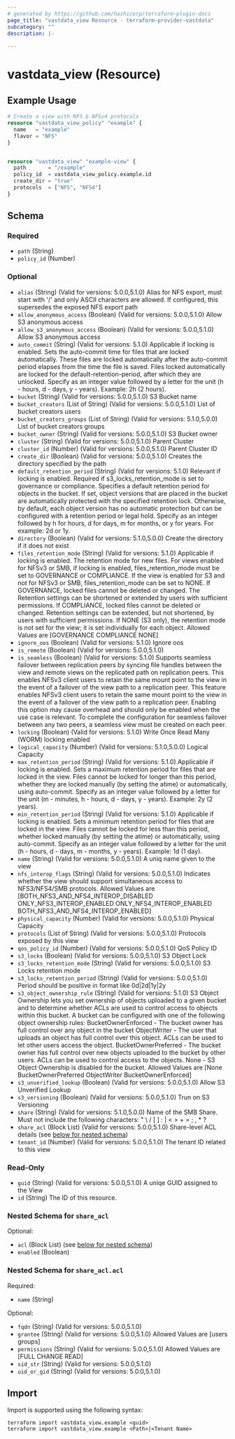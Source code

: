 ```yaml
---
# generated by https://github.com/hashicorp/terraform-plugin-docs
page_title: "vastdata_view Resource - terraform-provider-vastdata"
subcategory: ""
description: |-
  
---
```


# vastdata_view (Resource)



## Example Usage

```terraform
# Create a view with NFS & NFSv4 protocols
resource "vastdata_view_policy" "example" {
  name   = "example"
  flavor = "NFS"
}


resource "vastdata_view" "example-view" {
  path       = "/example"
  policy_id  = vastdata_view_policy.example.id
  create_dir = "true"
  protocols  = ["NFS", "NFS4"]
}
```

<!-- schema generated by tfplugindocs -->
## Schema

### Required

- `path` (String)
- `policy_id` (Number)

### Optional

- `alias` (String) (Valid for versions: 5.0.0,5.1.0) Alias for NFS export, must start with '/' and only ASCII characters are allowed. If configured, this supersedes the exposed NFS export path
- `allow_anonymous_access` (Boolean) (Valid for versions: 5.0.0,5.1.0) Allow S3 anonymous access
- `allow_s3_anonymous_access` (Boolean) (Valid for versions: 5.0.0,5.1.0) Allow S3 anonymous access
- `auto_commit` (String) (Valid for versions: 5.1.0) Applicable if locking is enabled. Sets the auto-commit time for files that are locked automatically. These files are locked automatically after the auto-commit period elapses from the time the file is saved. Files locked automatically are locked for the default-retention-period, after which they are unlocked. Specify as an integer value followed by a letter for the unit (h - hours, d - days, y - years). Example: 2h (2 hours).
- `bucket` (String) (Valid for versions: 5.0.0,5.1.0) S3 Bucket name
- `bucket_creators` (List of String) (Valid for versions: 5.0.0,5.1.0) List of bucket creators users
- `bucket_creators_groups` (List of String) (Valid for versions: 5.1.0,5.0.0) List of bucket creators groups
- `bucket_owner` (String) (Valid for versions: 5.0.0,5.1.0) S3 Bucket owner
- `cluster` (String) (Valid for versions: 5.0.0,5.1.0) Parent Cluster
- `cluster_id` (Number) (Valid for versions: 5.0.0,5.1.0) Parent Cluster ID
- `create_dir` (Boolean) (Valid for versions: 5.0.0,5.1.0) Creates the directory specified by the path
- `default_retention_period` (String) (Valid for versions: 5.1.0) Relevant if locking is enabled. Required if s3_locks_retention_mode is set to governance or compliance. Specifies a default retention period for objects in the bucket. If set, object versions that are placed in the bucket are automatically protected with the specified retention lock. Otherwise, by default, each object version has no automatic protection but can be configured with a retention period or legal hold. Specify as an integer followed by h for hours, d for days, m for months, or y for years. For example: 2d or 1y.
- `directory` (Boolean) (Valid for versions: 5.1.0,5.0.0) Create the directory if it does not exist
- `files_retention_mode` (String) (Valid for versions: 5.1.0) Applicable if locking is enabled. The retention mode for new files. For views enabled for NFSv3 or SMB, if locking is enabled, files_retention_mode must be set to GOVERNANCE or COMPLIANCE. If the view is enabled for S3 and not for NFSv3 or SMB, files_retention_mode can be set to NONE. If GOVERNANCE, locked files cannot be deleted or changed. The Retention settings can be shortened or extended by users with sufficient permissions. If COMPLIANCE, locked files cannot be deleted or changed. Retention settings can be extended, but not shortened, by users with sufficient permissions. If NONE (S3 only), the retention mode is not set for the view; it is set individually for each object. Allowed Values are [GOVERNANCE COMPLIANCE NONE]
- `ignore_oos` (Boolean) (Valid for versions: 5.1.0) Ignore oos
- `is_remote` (Boolean) (Valid for versions: 5.0.0,5.1.0)
- `is_seamless` (Boolean) (Valid for versions: 5.1.0) Supports seamless failover between replication peers by syncing file handles between the view and remote views on the replicated path on replication peers. This enables NFSv3 client users to retain the same mount point to the view in the event of a failover of the view path to a replication peer. This feature enables NFSv3 client users to retain the same mount point to the view in the event of a failover of the view path to a replication peer. Enabling this option may cause overhead and should only be enabled when the use case is relevant. To complete the configuration for seamless failover between any two peers, a seamless view must be created on each peer.
- `locking` (Boolean) (Valid for versions: 5.1.0) Write Once Read Many (WORM) locking enabled
- `logical_capacity` (Number) (Valid for versions: 5.1.0,5.0.0) Logical Capacity
- `max_retention_period` (String) (Valid for versions: 5.1.0) Applicable if locking is enabled. Sets a maximum retention period for files that are locked in the view. Files cannot be locked for longer than this period, whether they are locked manually (by setting the atime) or automatically, using auto-commit. Specify as an integer value followed by a letter for the unit (m - minutes, h - hours, d - days, y - years). Example: 2y (2 years).
- `min_retention_period` (String) (Valid for versions: 5.1.0) Applicable if locking is enabled. Sets a minimum retention period for files that are locked in the view. Files cannot be locked for less than this period, whether locked manually (by setting the atime) or automatically, using auto-commit. Specify as an integer value followed by a letter for the unit (h - hours, d - days, m - months, y - years). Example: 1d (1 day).
- `name` (String) (Valid for versions: 5.0.0,5.1.0) A uniq name given to the view
- `nfs_interop_flags` (String) (Valid for versions: 5.0.0,5.1.0) Indicates whether the view should support simultaneous access to NFS3/NFS4/SMB protocols. Allowed Values are [BOTH_NFS3_AND_NFS4_INTEROP_DISABLED ONLY_NFS3_INTEROP_ENABLED ONLY_NFS4_INTEROP_ENABLED BOTH_NFS3_AND_NFS4_INTEROP_ENABLED]
- `physical_capacity` (Number) (Valid for versions: 5.0.0,5.1.0) Physical Capacity
- `protocols` (List of String) (Valid for versions: 5.0.0,5.1.0) Protocols exposed by this view
- `qos_policy_id` (Number) (Valid for versions: 5.0.0,5.1.0) QoS Policy ID
- `s3_locks` (Boolean) (Valid for versions: 5.0.0,5.1.0) S3 Object Lock
- `s3_locks_retention_mode` (String) (Valid for versions: 5.0.0,5.1.0) S3 Locks retention mode
- `s3_locks_retention_period` (String) (Valid for versions: 5.0.0,5.1.0) Period should be positive in format like 0d|2d|1y|2y
- `s3_object_ownership_rule` (String) (Valid for versions: 5.1.0) S3 Object Ownership lets you set ownership of objects uploaded to a given bucket and to determine whether ACLs are used to control access to objects within this bucket. A bucket can be configured with one of the following object ownership rules: BucketOwnerEnforced - The bucket owner has full control over any object in the bucket ObjectWriter - The user that uploads an object has full control over this object. ACLs can be used to let other users access the object. BucketOwnerPreferred - The bucket owner has full control over new objects uploaded to the bucket by other users. ACLs can be used to control access to the objects. None - S3 Object Ownership is disabled for the bucket.  Allowed Values are [None BucketOwnerPreferred ObjectWriter BucketOwnerEnforced]
- `s3_unverified_lookup` (Boolean) (Valid for versions: 5.0.0,5.1.0) Allow S3 Unverified Lookup
- `s3_versioning` (Boolean) (Valid for versions: 5.0.0,5.1.0) Trun on S3 Versioning
- `share` (String) (Valid for versions: 5.1.0,5.0.0) Name of the SMB Share. Must not include the following characters: " \ / [ ] : | < > + = ; , * ?
- `share_acl` (Block List) (Valid for versions: 5.0.0,5.1.0) Share-level ACL details (see [below for nested schema](#nestedblock--share_acl))
- `tenant_id` (Number) (Valid for versions: 5.0.0,5.1.0) The tenant ID related to this view

### Read-Only

- `guid` (String) (Valid for versions: 5.0.0,5.1.0) A uniqe GUID assigned to the View
- `id` (String) The ID of this resource.

<a id="nestedblock--share_acl"></a>
### Nested Schema for `share_acl`

Optional:

- `acl` (Block List) (see [below for nested schema](#nestedblock--share_acl--acl))
- `enabled` (Boolean)

<a id="nestedblock--share_acl--acl"></a>
### Nested Schema for `share_acl.acl`

Required:

- `name` (String)

Optional:

- `fqdn` (String) (Valid for versions: 5.0.0,5.1.0)
- `grantee` (String) (Valid for versions: 5.0.0,5.1.0)  Allowed Values are [users groups]
- `permissions` (String) (Valid for versions: 5.0.0,5.1.0)  Allowed Values are [FULL CHANGE READ]
- `sid_str` (String) (Valid for versions: 5.0.0,5.1.0)
- `uid_or_gid` (String) (Valid for versions: 5.0.0,5.1.0)

## Import

Import is supported using the following syntax:

```shell
terraform import vastdata_view.example <guid>
terraform import vastdata_view.example <Path>|<Tenant Name>
```
